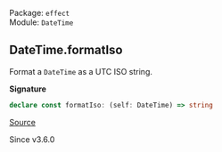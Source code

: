 Package: `effect`<br />
Module: `DateTime`<br />

## DateTime.formatIso

Format a `DateTime` as a UTC ISO string.

**Signature**

```ts
declare const formatIso: (self: DateTime) => string
```

[Source](https://github.com/Effect-TS/effect/tree/main/packages/effect/src/DateTime.ts#L1531)

Since v3.6.0